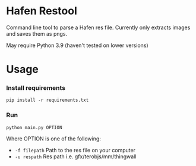 # Hafen Restool
Command line tool to parse a Hafen res file.
Currently only extracts images and saves them as pngs.

May require Python 3.9 (haven't tested on lower versions)

# Usage

### Install requirements
`pip install -r requirements.txt`

### Run
`python main.py OPTION`

Where OPTION is one of the following:

* `-f filepath`   Path to the res file on your computer
* `-u respath`    Res path i.e. gfx/terobjs/mm/thingwall
